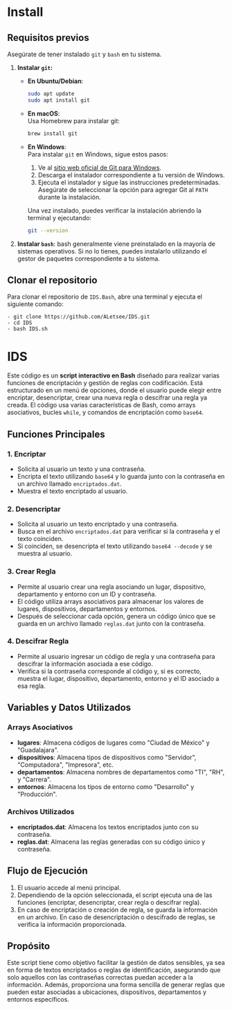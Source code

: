 # **Install**
## Requisitos previos

Asegúrate de tener instalado `git` y `bash` en tu sistema.
1. **Instalar `git`:**

   - **En Ubuntu/Debian**:  
     ```bash
     sudo apt update
     sudo apt install git
     ```

   - **En macOS**:  
     Usa Homebrew para instalar git:
     ```bash
     brew install git
     ```

   - **En Windows**:  
     Para instalar `git` en Windows, sigue estos pasos:
     1. Ve al [sitio web oficial de Git para Windows](https://git-scm.com/download/win).
     2. Descarga el instalador correspondiente a tu versión de Windows.
     3. Ejecuta el instalador y sigue las instrucciones predeterminadas. Asegúrate de seleccionar la opción para agregar Git al `PATH` durante la instalación.

     Una vez instalado, puedes verificar la instalación abriendo la terminal y ejecutando:

     ```bash
     git --version
     ```

2. **Instalar `bash`**:  bash generalmente viene preinstalado en la mayoría de sistemas operativos. Si no lo tienes, puedes instalarlo utilizando el gestor de paquetes correspondiente a tu sistema.

## Clonar el repositorio

Para clonar el repositorio de `IDS.Bash`, abre una terminal y ejecuta el siguiente comando:

  ```
- git clone https://github.com/ALetsee/IDS.git
- cd IDS
- bash IDS.sh
  ```


# **IDS**

Este código es un **script interactivo en Bash** diseñado para realizar varias funciones de encriptación y gestión de reglas con codificación. Está estructurado en un menú de opciones, donde el usuario puede elegir entre encriptar, desencriptar, crear una nueva regla o descifrar una regla ya creada. El código usa varias características de Bash, como arrays asociativos, bucles `while`, y comandos de encriptación como `base64`.

## Funciones Principales

### 1. **Encriptar**
   - Solicita al usuario un texto y una contraseña.
   - Encripta el texto utilizando `base64` y lo guarda junto con la contraseña en un archivo llamado `encriptados.dat`.
   - Muestra el texto encriptado al usuario.

### 2. **Desencriptar**
   - Solicita al usuario un texto encriptado y una contraseña.
   - Busca en el archivo `encriptados.dat` para verificar si la contraseña y el texto coinciden.
   - Si coinciden, se desencripta el texto utilizando `base64 --decode` y se muestra al usuario.

### 3. **Crear Regla**
   - Permite al usuario crear una regla asociando un lugar, dispositivo, departamento y entorno con un ID y contraseña.
   - El código utiliza arrays asociativos para almacenar los valores de lugares, dispositivos, departamentos y entornos.
   - Después de seleccionar cada opción, genera un código único que se guarda en un archivo llamado `reglas.dat` junto con la contraseña.

### 4. **Descifrar Regla**
   - Permite al usuario ingresar un código de regla y una contraseña para descifrar la información asociada a ese código.
   - Verifica si la contraseña corresponde al código y, si es correcto, muestra el lugar, dispositivo, departamento, entorno y el ID asociado a esa regla.

## Variables y Datos Utilizados

### Arrays Asociativos
   - **lugares**: Almacena códigos de lugares como "Ciudad de México" y "Guadalajara".
   - **dispositivos**: Almacena tipos de dispositivos como "Servidor", "Computadora", "Impresora", etc.
   - **departamentos**: Almacena nombres de departamentos como "TI", "RH", y "Carrera".
   - **entornos**: Almacena los tipos de entorno como "Desarrollo" y "Producción".

### Archivos Utilizados
   - **encriptados.dat**: Almacena los textos encriptados junto con su contraseña.
   - **reglas.dat**: Almacena las reglas generadas con su código único y contraseña.

## Flujo de Ejecución

1. El usuario accede al menú principal.
2. Dependiendo de la opción seleccionada, el script ejecuta una de las funciones (encriptar, desencriptar, crear regla o descifrar regla).
3. En caso de encriptación o creación de regla, se guarda la información en un archivo. En caso de desencriptación o descifrado de reglas, se verifica la información proporcionada.

## Propósito

Este script tiene como objetivo facilitar la gestión de datos sensibles, ya sea en forma de textos encriptados o reglas de identificación, asegurando que solo aquellos con las contraseñas correctas puedan acceder a la información. Además, proporciona una forma sencilla de generar reglas que pueden estar asociadas a ubicaciones, dispositivos, departamentos y entornos específicos.

